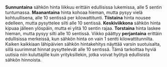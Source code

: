 **Sunnuntaina** sähkön hinta liikkuu erittäin edullisissa lukemissa, alle 5 sentin tuntumassa. **Maanantaina** hinta kohoaa hieman, mutta pysyy vielä kohtuullisena, alle 10 sentissä per kilowattitunti. **Tiistaina** hinta nousee edelleen, mutta pysyttelee silti alle 10 sentissä. **Keskiviikkona** sähkön hinta kipuaa jälleen ylöspäin, mutta ei ylitä 10 sentin rajaa. **Torstaina** hinta laskee hieman, mutta pysyy silti alle 10 sentissä. Viikko päättyy **perjantaina** erittäin edullisissa merkeissä, kun sähkön hinta on vain 1 sentti kilowattitunnilta. Kaiken kaikkiaan lähipäivien sähkön hintakehitys näyttää varsin suotuisalta, sillä suurimmat hinnat pysyttelevät alle 10 sentissä. Tämä tarkoittaa hyviä uutisia niin kuluttajille kuin yrityksillekin, jotka voivat hyötyä edullisista sähkön hinnoista.